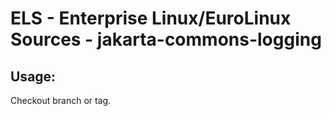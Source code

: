 # ELS - Enterprise Linux/EuroLinux Sources - jakarta-commons-logging 
## Usage:
  Checkout branch or tag.
